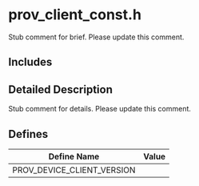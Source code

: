 # prov_client_const.h 

Stub comment for brief. Please update this comment.

## Includes

## Detailed Description

Stub comment for details. Please update this comment.

## Defines

Define Name                    | Value                                
--------------------------------|---------------------------------------------
PROV_DEVICE_CLIENT_VERSION            | 

